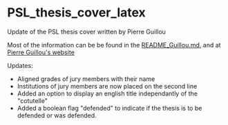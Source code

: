 # PSL_thesis_cover_latex
Update of the PSL thesis cover written by Pierre Guillou

Most of the information can be be found in the [README_Guillou.md](https://github.com/MaximeMatthes/PSL_thesis_cover_latex/blob/master/README_Guillou.md),
and at [Pierre Guillou's website](https://pierre.guillou.net/psl-cover/2018/)

Updates:

*	Aligned grades of jury members with their name
*	Institutions of jury members are now placed on the second line
*	Added an option to display an english title independantly of the "cotutelle"
*	Added a boolean flag "defended" to indicate if the thesis is to be defended or was defended.
